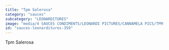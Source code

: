 ```yaml
---
title: "Tpm Salerosa"
category: "sauces"
subcategory: "LEONARDITURES"
image: "media/4 SAUCES CONDIMENTS/LEONARDI PICTURES/CANNAMELA PICS/TPM-salerosa.jpg"
id: "sauces-leonarditures-359"
---
```


Tpm Salerosa
